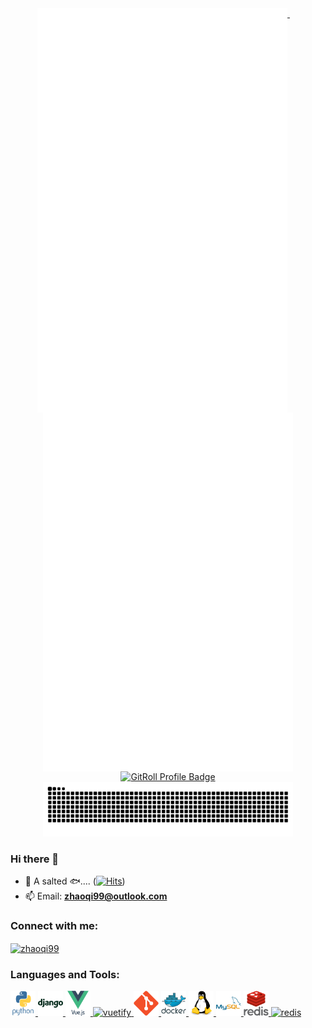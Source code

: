 <div align="center">
  <a href="#">
    <img width="400" align="top" src="https://raw.githubusercontent.com/ZhaoQi99/ZhaoQi99/dist/metrics/github-metrics-left.svg" />
  </a>
   
  <a href="#">
    <img width="400" align="top" src="https://raw.githubusercontent.com/ZhaoQi99/ZhaoQi99/dist/metrics/github-metrics-right.svg" />
  </a>
</div>

<div align="center">
  <a href="https://gitroll.io/profile/ujQ8iHSM5ZJUFkeF9JG1YdM8xm873" target="_blank">
    <img width="400" src="https://gitroll.io/api/badges/profiles/v1/ujQ8iHSM5ZJUFkeF9JG1YdM8xm873" alt="GitRoll Profile Badge"/>
  </a>

  <a href="#">
    <img width="400" align="github-contribution-grid-snake-blue.svg" src="https://raw.githubusercontent.com/ZhaoQi99/ZhaoQi99/dist/github-contribution-grid-snake-blue.svg" />
  </a>
</div>

### Hi there 👋
- 🔭  A salted 🐟.... ([![Hits](https://hits.seeyoufarm.com/api/count/incr/badge.svg?url=https%3A%2F%2Fgithub.com%2FZhaoQi99&count_bg=%2379C83D&title_bg=%23555555&icon=&icon_color=%23E7E7E7&title=visitors&edge_flat=false)](https://hits.seeyoufarm.com))
- 📫 Email: **[zhaoqi99@outlook.com](mailto:zhaoqi99@outlook.com)**

<h3 align="left">Connect with me:</h3>
<p align="left">
  <a href="https://linkedin.com/in/zhaoqi99" target="blank">
    <img
      align="center"
      src="https://raw.githubusercontent.com/rahuldkjain/github-profile-readme-generator/master/src/images/icons/Social/linked-in-alt.svg"
      alt="zhaoqi99"
      height="30"
      width="40"
  /></a>
</p>

<h3 align="left">Languages and Tools:</h3>
<p align="left">
  <a href="https://www.python.org" target="_blank" rel="noreferrer">
    <img src="https://raw.githubusercontent.com/devicons/devicon/master/icons/python/python-original-wordmark.svg" alt="python" width="40" height="40" />
  </a>
  <a href="https://www.djangoproject.com/" target="_blank" rel="noreferrer">
    <img src="https://raw.githubusercontent.com/devicons/devicon/master/icons/django/django-plain-wordmark.svg" alt="django" width="40" height="40" />
  </a>
  <a href="https://vuejs.org/" target="_blank" rel="noreferrer">
    <img src="https://raw.githubusercontent.com/devicons/devicon/master/icons/vuejs/vuejs-original-wordmark.svg" alt="vuejs" width="40" height="40" />
  </a>
  <a href="https://vuetifyjs.com/en/" target="_blank" rel="noreferrer">
    <img src="https://bestofjs.org/logos/vuetify.svg" alt="vuetify" width="40" height="40" />
  </a>
  <a href="https://git-scm.com/" target="_blank" rel="noreferrer">
    <img src="https://raw.githubusercontent.com/devicons/devicon/master/icons/git/git-plain.svg" alt="git" width="40" height="40" />
  </a>
  <a href="https://www.docker.com/" target="_blank" rel="noreferrer">
    <img src="https://raw.githubusercontent.com/devicons/devicon/master/icons/docker/docker-original-wordmark.svg" alt="docker" width="40" height="40" />
  </a>
  <a href="https://www.linux.org/" target="_blank" rel="noreferrer">
    <img src="https://raw.githubusercontent.com/devicons/devicon/master/icons/linux/linux-original.svg" alt="linux" width="40" height="40" />
  </a>
  <a href="https://www.mysql.com/" target="_blank" rel="noreferrer">
    <img src="https://raw.githubusercontent.com/devicons/devicon/master/icons/mysql/mysql-original-wordmark.svg" alt="mysql" width="40" height="40" />
  </a>
  <a href="https://redis.io" target="_blank" rel="noreferrer">
    <img src="https://raw.githubusercontent.com/devicons/devicon/master/icons/redis/redis-original-wordmark.svg" alt="redis" width="40" height="40" />
  </a>
  <a href="https://www.influxdata.com/products/influxdb-overview/" target="_blank" rel="noreferrer">
    <img src="https://influxdata.github.io/branding/img/downloads/influxdata-logo--symbol--pool.svg" alt="redis" width="40" height="40" />
  </a>
</p>


<!--  ### Recent Activity -->
<!--START_SECTION:activity-->
<!-- 
1. ❗ Opened issue [#111](https://github.com/ZhaoQi99/ZhaoQi99.github.io/issues/111) in [ZhaoQi99/ZhaoQi99.github.io](https://github.com/ZhaoQi99/ZhaoQi99.github.io)
2. 🎉 Merged PR [#3](https://github.com/ZhaoQi99/django-softdelete-mixin/pull/3) in [ZhaoQi99/django-softdelete-mixin](https://github.com/ZhaoQi99/django-softdelete-mixin)
3. 💪 Opened PR [#3](https://github.com/ZhaoQi99/django-softdelete-mixin/pull/3) in [ZhaoQi99/django-softdelete-mixin](https://github.com/ZhaoQi99/django-softdelete-mixin)
4. 🔒 Closed issue [#1](https://github.com/snnucs/Introduction/issues/1) in [snnucs/Introduction](https://github.com/snnucs/Introduction)
5. 🚀 Published release [v0.1.0](https://github.com/v0.1.0) in [ZhaoQi99/drf-access-key](https://github.com/ZhaoQi99/drf-access-key)
 -->   
<!--END_SECTION:activity-->

<!-- 
![ZhaoQi99's github stats](https://github-readme-stats-zhaoqi99.vercel.app/api?username=zhaoqi99&show_icons=true&count_private=true&theme=tokyonight&hide_title=true)
![Top Langs](https://github-readme-stats-zhaoqi99.vercel.app/api/top-langs/?username=zhaoqi99&theme=tokyonight&hide=html)
![ZhaoQi99's github activity graph](https://zhaoqi99-readme-activity-graph.herokuapp.com/graph?username=ZhaoQi99&theme=redical)
-->

<!-- 
![ZhaoQi99's github contribution grid snake](https://raw.githubusercontent.com/ZhaoQi99/ZhaoQi99/dist/github-contribution-grid-snake-blue.svg)
 -->   
